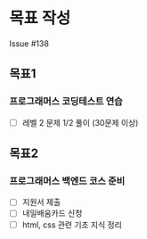 # 목표 작성
Issue #138

## 목표1
### 프로그래머스 코딩테스트 연습
- [ ] 레벨 2 문제 1/2 풀이 (30문제 이상)

## 목표2
### 프로그래머스 백엔드 코스 준비
- [ ] 지원서 제출
- [ ] 내일배움카드 신청
- [ ] html, css 관련 기초 지식 정리